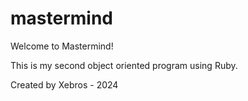 # mastermind

Welcome to Mastermind! 

This is my second object oriented program using Ruby.

Created by Xebros - 2024